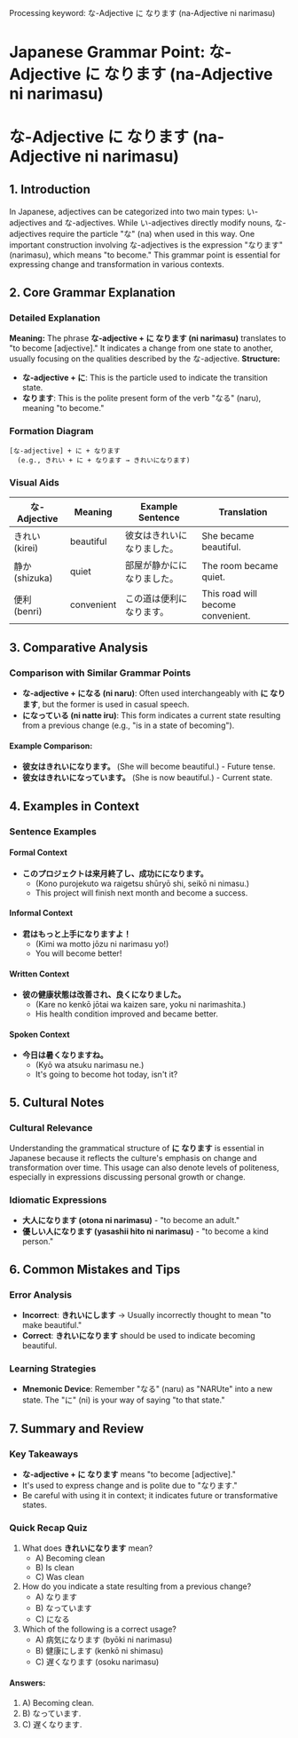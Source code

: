 Processing keyword: な-Adjective に なります (na-Adjective ni narimasu)
# Japanese Grammar Point: な-Adjective に なります (na-Adjective ni narimasu)
# な-Adjective に なります (na-Adjective ni narimasu)
## 1. Introduction
In Japanese, adjectives can be categorized into two main types: い-adjectives and な-adjectives. While い-adjectives directly modify nouns, な-adjectives require the particle "な" (na) when used in this way. One important construction involving な-adjectives is the expression "なります" (narimasu), which means "to become." This grammar point is essential for expressing change and transformation in various contexts.
## 2. Core Grammar Explanation
### Detailed Explanation
**Meaning:** The phrase **な-adjective + に なります (ni narimasu)** translates to "to become [adjective]." It indicates a change from one state to another, usually focusing on the qualities described by the な-adjective.
**Structure:**
- **な-adjective + に**: This is the particle used to indicate the transition state.
- **なります**: This is the polite present form of the verb "なる" (naru), meaning "to become."
### Formation Diagram
```plaintext
[な-adjective] + に + なります
  (e.g., きれい + に + なります → きれいになります)
```
### Visual Aids
| な-Adjective | Meaning  | Example Sentence                   | Translation                  |
|--------------|----------|-----------------------------------|------------------------------|
| きれい (kirei)  | beautiful   | 彼女はきれいになりました。    | She became beautiful.       |
| 静か (shizuka) | quiet       | 部屋が静かにになりました。      | The room became quiet.      |
| 便利 (benri)   | convenient  | この道は便利になります。       | This road will become convenient. |
## 3. Comparative Analysis
### Comparison with Similar Grammar Points
- **な-adjective + になる (ni naru)**: Often used interchangeably with **に なります**, but the former is used in casual speech.
- **になっている (ni natte iru)**: This form indicates a current state resulting from a previous change (e.g., "is in a state of becoming").
  
#### Example Comparison:
- **彼女はきれいになります。** (She will become beautiful.) - Future tense.
- **彼女はきれいになっています。** (She is now beautiful.) - Current state.
## 4. Examples in Context
### Sentence Examples
#### Formal Context
- **このプロジェクトは来月終了し、成功にになります。**
  - (Kono purojekuto wa raigetsu shūryō shi, seikō ni nimasu.)
  - This project will finish next month and become a success.
#### Informal Context
- **君はもっと上手になりますよ！**
  - (Kimi wa motto jōzu ni narimasu yo!)
  - You will become better!
#### Written Context
- **彼の健康状態は改善され、良くになりました。**
  - (Kare no kenkō jōtai wa kaizen sare, yoku ni narimashita.)
  - His health condition improved and became better.
#### Spoken Context
- **今日は暑くなりますね。**
  - (Kyō wa atsuku narimasu ne.)
  - It's going to become hot today, isn't it?
## 5. Cultural Notes
### Cultural Relevance
Understanding the grammatical structure of **に なります** is essential in Japanese because it reflects the culture's emphasis on change and transformation over time. This usage can also denote levels of politeness, especially in expressions discussing personal growth or change.
### Idiomatic Expressions
- **大人になります (otona ni narimasu)** - "to become an adult."
- **優しい人になります (yasashii hito ni narimasu)** - "to become a kind person."
## 6. Common Mistakes and Tips
### Error Analysis
- **Incorrect**: **きれいにします** → Usually incorrectly thought to mean "to make beautiful."
- **Correct**: **きれいになります** should be used to indicate becoming beautiful.
### Learning Strategies
- **Mnemonic Device**: Remember "なる" (naru) as "NARUte" into a new state. The "に" (ni) is your way of saying "to that state."
## 7. Summary and Review
### Key Takeaways
- **な-adjective + に なります** means "to become [adjective]."
- It's used to express change and is polite due to "なります."
- Be careful with using it in context; it indicates future or transformative states.
### Quick Recap Quiz
1. What does **きれいになります** mean?
   - A) Becoming clean
   - B) Is clean
   - C) Was clean
2. How do you indicate a state resulting from a previous change?
   - A) なります
   - B) なっています
   - C) になる
3. Which of the following is a correct usage?
   - A) 病気になります (byōki ni narimasu)
   - B) 健康にします (kenkō ni shimasu)
   - C) 遅くなります (osoku narimasu)
#### Answers:
1. A) Becoming clean.
2. B) なっています.
3. C) 遅くなります.
